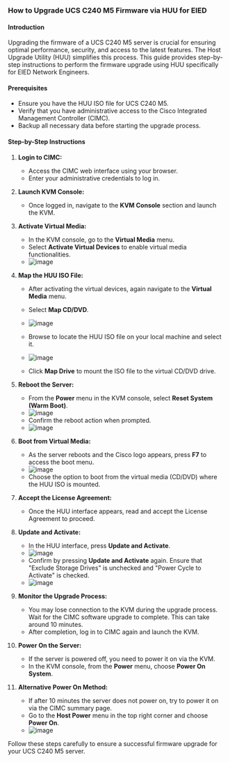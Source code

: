 ### How to Upgrade UCS C240 M5 Firmware via HUU for EIED

#### Introduction
Upgrading the firmware of a UCS C240 M5 server is crucial for ensuring optimal performance, security, and access to the latest features. The Host Upgrade Utility (HUU) simplifies this process. This guide provides step-by-step instructions to perform the firmware upgrade using HUU specifically for EIED Network Engineers.

#### Prerequisites
- Ensure you have the HUU ISO file for UCS C240 M5.
- Verify that you have administrative access to the Cisco Integrated Management Controller (CIMC).
- Backup all necessary data before starting the upgrade process.

#### Step-by-Step Instructions

1. **Login to CIMC:**
   - Access the CIMC web interface using your browser.
   - Enter your administrative credentials to log in.

2. **Launch KVM Console:**
   - Once logged in, navigate to the **KVM Console** section and launch the KVM.

3. **Activate Virtual Media:**
   - In the KVM console, go to the **Virtual Media** menu.
   - Select **Activate Virtual Devices** to enable virtual media functionalities.
   - ![image](https://github.com/DocuDevCraft/eied-guides/assets/40174881/1fbd1eed-535e-4f8c-b466-c6af21864535)

4. **Map the HUU ISO File:**
   - After activating the virtual devices, again navigate to the **Virtual Media** menu.
   - Select **Map CD/DVD**.
   - ![image](https://github.com/DocuDevCraft/eied-guides/assets/40174881/0ea6d0d8-07db-4f2f-9a16-95969dc65508)
     
   - Browse to locate the HUU ISO file on your local machine and select it.
   - ![image](https://github.com/DocuDevCraft/eied-guides/assets/40174881/ec23e7d7-7401-4906-85ff-55a03230310d)
     
   - Click **Map Drive** to mount the ISO file to the virtual CD/DVD drive.


5. **Reboot the Server:**
   - From the **Power** menu in the KVM console, select **Reset System (Warm Boot)**.
   - ![image](https://github.com/DocuDevCraft/eied-guides/assets/40174881/2c9e427e-303f-4bbb-9f73-443dbe75db4c)
   - Confirm the reboot action when prompted.
   - ![image](https://github.com/DocuDevCraft/eied-guides/assets/40174881/795e130b-a2b1-4fdd-b0fc-00068d584b4b)

6. **Boot from Virtual Media:**
   - As the server reboots and the Cisco logo appears, press **F7** to access the boot menu.
   - ![image](https://github.com/DocuDevCraft/eied-guides/assets/40174881/53c1d8e7-fa31-41b4-9b8a-d17117cf52f2)
   - Choose the option to boot from the virtual media (CD/DVD) where the HUU ISO is mounted.

7. **Accept the License Agreement:**
   - Once the HUU interface appears, read and accept the License Agreement to proceed.

8. **Update and Activate:**
   - In the HUU interface, press **Update and Activate**.
   - ![image](https://github.com/DocuDevCraft/eied-guides/assets/40174881/7cf400a1-6523-4fed-9355-d6725872893b)
   - Confirm by pressing **Update and Activate** again. Ensure that "Exclude Storage Drives" is unchecked and "Power Cycle to Activate" is checked.
   - ![image](https://github.com/DocuDevCraft/eied-guides/assets/40174881/dc0b0e27-7b95-4324-92d0-f97ee28e48f4)


9. **Monitor the Upgrade Process:**
   - You may lose connection to the KVM during the upgrade process. Wait for the CIMC software upgrade to complete. This can take around 10 minutes.
   - After completion, log in to CIMC again and launch the KVM.

10. **Power On the Server:**
    - If the server is powered off, you need to power it on via the KVM.
    - In the KVM console, from the **Power** menu, choose **Power On System**.

11. **Alternative Power On Method:**
    - If after 10 minutes the server does not power on, try to power it on via the CIMC summary page.
    - Go to the **Host Power** menu in the top right corner and choose **Power On**.
    - ![image](https://github.com/DocuDevCraft/eied-guides/assets/40174881/43abfca6-0acf-4450-a2d0-0d23feb13372)


Follow these steps carefully to ensure a successful firmware upgrade for your UCS C240 M5 server.
